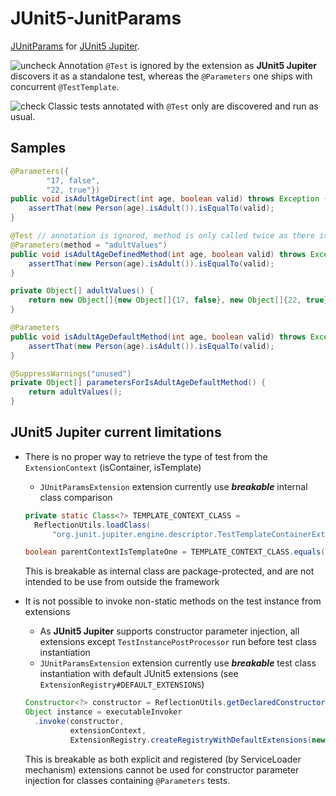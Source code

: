 # JUnit5-JunitParams
[JUnitParams](https://github.com/Pragmatists/JUnitParams) for [JUnit5 Jupiter](https://github.com/junit-team/junit5).



![uncheck](http://www.iconsdb.com/icons/download/soylent-red/x-mark-4-16.png) Annotation `@Test` is ignored by the extension as **JUnit5 Jupiter** discovers it as a standalone test, whereas the `@Parameters` one ships with concurrent `@TestTemplate`.

![check](http://www.iconsdb.com/icons/download/royal-blue/ok-16.png) Classic tests annotated with `@Test` only are discovered and run as usual.

## Samples
```java
@Parameters({
        "17, false",
        "22, true"})
public void isAdultAgeDirect(int age, boolean valid) throws Exception {
    assertThat(new Person(age).isAdult()).isEqualTo(valid);
}

@Test // annotation is ignored, method is only called twice as there is two set of parameters
@Parameters(method = "adultValues")
public void isAdultAgeDefinedMethod(int age, boolean valid) throws Exception {
    assertThat(new Person(age).isAdult()).isEqualTo(valid);
}

private Object[] adultValues() {
    return new Object[]{new Object[]{17, false}, new Object[]{22, true}};
}

@Parameters
public void isAdultAgeDefaultMethod(int age, boolean valid) throws Exception {
    assertThat(new Person(age).isAdult()).isEqualTo(valid);
}

@SuppressWarnings("unused")
private Object[] parametersForIsAdultAgeDefaultMethod() {
    return adultValues();
}
```

## JUnit5 Jupiter current limitations

* There is no proper way to retrieve the type of test from the `ExtensionContext` (isContainer, isTemplate)
  * `JUnitParamsExtension` extension currently use _**breakable**_ internal class comparison

  ```java
  private static Class<?> TEMPLATE_CONTEXT_CLASS =
    ReflectionUtils.loadClass(
        "org.junit.jupiter.engine.descriptor.TestTemplateContainerExtensionContext").get();

  boolean parentContextIsTemplateOne = TEMPLATE_CONTEXT_CLASS.equals(context.getParent().get().getClass());
  ```
  This is breakable as internal class are package-protected, and are not intended to be use from outside the framework

* It is not possible to invoke non-static methods on the test instance from extensions
  * As **JUnit5 Jupiter** supports constructor parameter injection, all extensions except `TestInstancePostProcessor` run before test class instantiation
  * `JUnitParamsExtension` extension currently use _**breakable**_ test class instantiation with default JUnit5 extensions (see `ExtensionRegistry#DEFAULT_EXTENSIONS`)

  ```java
  Constructor<?> constructor = ReflectionUtils.getDeclaredConstructor(testClass);
  Object instance = executableInvoker
    .invoke(constructor,
            extensionContext,
            ExtensionRegistry.createRegistryWithDefaultExtensions(new EmptyConfigurationParameters()));
  ```
  This is breakable as both explicit and registered (by ServiceLoader mechanism) extensions cannot be used for constructor parameter injection for classes containing `@Parameters` tests.
